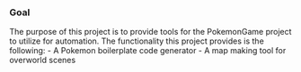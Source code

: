 ### Goal

The purpose of this project is to provide tools for the PokemonGame project to utilize for automation.
The functionality this project provides is the following:
    - A Pokemon boilerplate code generator
    - A map making tool for overworld scenes
